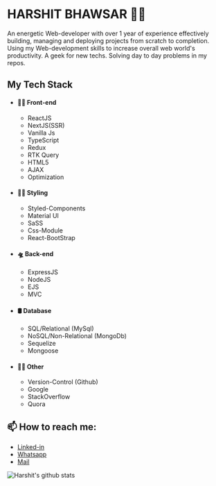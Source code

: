 # HARSHIT BHAWSAR 🧜‍♂️

An energetic Web-developer with over 1 year of experience effectively building, managing and deploying projects from scratch to completion. Using my Web-development skills to increase overall web world's productivity. A geek for new techs. Solving day to day problems in my repos.

## My Tech Stack
- #### 👨‍💻 Front-end
  - ReactJS 
  - NextJS(SSR)
  - Vanilla Js
  - TypeScript
  - Redux
  - RTK Query
  - HTML5
  - AJAX
  - Optimization
  
- #### 🧑‍🎨 Styling
  - Styled-Components
  - Material UI
  - SaSS
  - Css-Module
  - React-BootStrap

- #### 🛸 Back-end
  - ExpressJS
  - NodeJS
  - EJS
  - MVC
  
- #### 🛢️ Database
  - SQL/Relational (MySql)
  - NoSQL/Non-Relational (MongoDb)
  - Sequelize
  - Mongoose
  
- #### 🧞‍♂️ Other
  - Version-Control (Github)
  - Google
  - StackOverflow
  - Quora
 


## 📫 How to reach me: 
  - <a href="https://www.linkedin.com/in/harshit-bhawsar-311a571bb/">Linked-in</a>
  - <a href="https://wa.me/7974792317">Whatsapp</a>
  - <a href="mailto:www.harshitbhawsar777@gmail.com">Mail</a>



![Harshit's github stats](https://github-readme-stats.vercel.app/api?username=harshitScript&show_icons=true&theme=dark)

